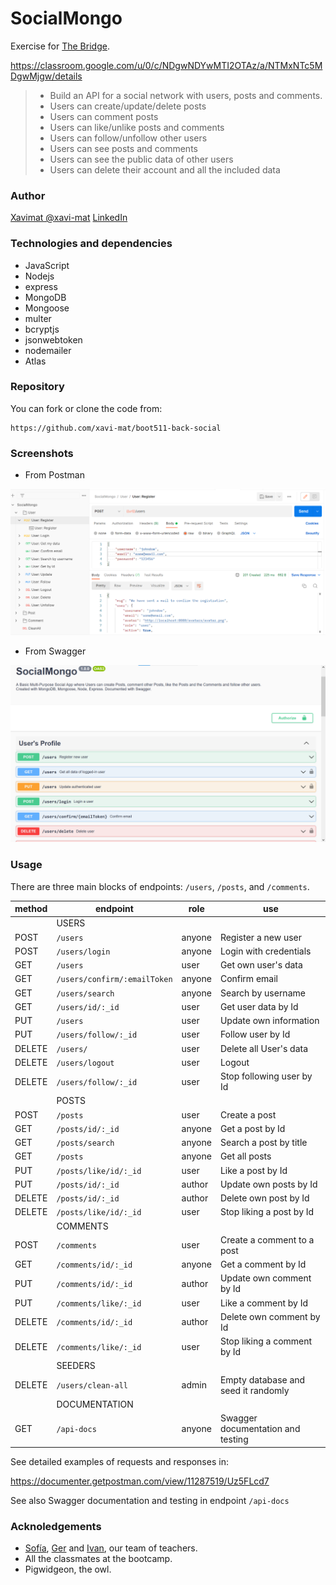 # SocialMongo

Exercise for [The Bridge](https://thebridge.tech).

https://classroom.google.com/u/0/c/NDgwNDYwMTI2OTAz/a/NTMxNTc5MDgwMjgw/details

> * Build an API for a social network with users, posts and comments.
> * Users can create/update/delete posts
> * Users can comment posts
> * Users can like/unlike posts and comments
> * Users can follow/unfollow other users
> * Users can see posts and comments
> * Users can see the public data of other users
> * Users can delete their account and all the included data

### Author

[Xavimat @xavi-mat](@xavi-mat) [LinkedIn](https://www.linkedin.com/in/xavier-matoses/)

### Technologies and dependencies
* JavaScript
* Nodejs
* express
* MongoDB
* Mongoose
* multer
* bcryptjs
* jsonwebtoken
* nodemailer
* Atlas

### Repository
You can fork or clone the code from:
```
https://github.com/xavi-mat/boot511-back-social
```

### Screenshots
* From Postman

![Screenshot from postman](./docs/postman.png)

* From Swagger

![Screenshot from swagger](./docs/swagger.png)

### Usage
There are three main blocks of endpoints: `/users`, `/posts`, and `/comments`.

|method|endpoint|role|use|
|------|--------|----|---|
| |USERS| | |
|POST|`/users`|anyone|Register a new user|
|POST|`/users/login`|anyone|Login with credentials|
|GET|`/users`|user|Get own user's data|
|GET|`/users/confirm/:emailToken`|anyone|Confirm email|
|GET|`/users/search`|anyone|Search by username|
|GET|`/users/id/:_id`|user|Get user data by Id|
|PUT|`/users`|user|Update own information|
|PUT|`/users/follow/:_id`|user|Follow user by Id|
|DELETE|`/users/`|user|Delete all User's data|
|DELETE|`/users/logout`|user|Logout|
|DELETE|`/users/follow/:_id`|user|Stop following user by Id|
| |POSTS| | |
|POST|`/posts`|user|Create a post|
|GET|`/posts/id/:_id`|anyone|Get a post by Id|
|GET|`/posts/search`|anyone|Search a post by title|
|GET|`/posts`|anyone|Get all posts|
|PUT|`/posts/like/id/:_id`|user|Like a post by Id|
|PUT|`/posts/id/:_id`|author|Update own posts by Id|
|DELETE|`/posts/id/:_id`|author|Delete own post by Id|
|DELETE|`/posts/like/id/:_id`|user|Stop liking a post by Id|
| |COMMENTS| | |
|POST|`/comments`|user|Create a comment to a post|
|GET|`/comments/id/:_id`|anyone|Get a comment by Id|
|PUT|`/comments/id/:_id`|author|Update own comment by Id|
|PUT|`/comments/like/:_id`|user|Like a comment by Id|
|DELETE|`/comments/id/:_id`|author|Delete own comment by Id|
|DELETE|`/comments/like/:_id`|user|Stop liking a comment by Id|
| |SEEDERS| | |
|DELETE|`/users/clean-all`|admin|Empty database and seed it randomly|
| |DOCUMENTATION| | |
|GET|`/api-docs`|anyone|Swagger documentation and testing|

See detailed examples of requests and responses in:

https://documenter.getpostman.com/view/11287519/Uz5FLcd7

See also Swagger documentation and testing in endpoint `/api-docs`

### Acknoledgements
* [Sofía](https://github.com/SofiaPinilla), [Ger](https://github.com/GeerDev) and [Ivan](https://github.com/ivanpuebla10), our team of teachers.
* All the classmates at the bootcamp.
* Pigwidgeon, the owl.